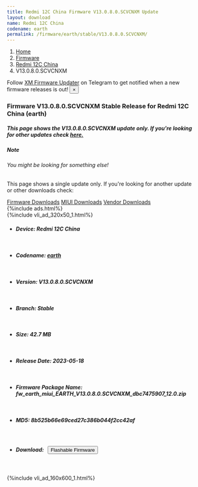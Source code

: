```yaml
---
title: Redmi 12C China Firmware V13.0.8.0.SCVCNXM Update
layout: download
name: Redmi 12C China
codename: earth
permalink: /firmware/earth/stable/V13.0.8.0.SCVCNXM/
---
```

<nav aria-label="breadcrumb">
    <ol class="breadcrumb">
        <li class="breadcrumb-item"><a href="/">Home</a></li>
        <li class="breadcrumb-item"><a href="/firmware/">Firmware</a></li>
        <li class="breadcrumb-item"><a href="/firmware/earth/">Redmi 12C China</a></li>
        <li class="breadcrumb-item active" aria-current="page">V13.0.8.0.SCVCNXM</li>
    </ol>
</nav>
<div class="alert alert-primary alert-dismissible fade show" role="alert">
    Follow <a href="https://t.me/XiaomiFirmwareUpdater" class="alert-link">XM Firmware Updater</a> on Telegram to get
    notified when a new firmware releases is out!
    <button type="button" class="close" data-dismiss="alert" aria-label="Close">
        <span aria-hidden="true">&times;</span>
    </button>
</div>
<div class="col-12 mx-auto">
    <h3 class="title bg-light p-2 rounded">Firmware V13.0.8.0.SCVCNXM Stable Release for Redmi 12C China (earth)</h3>
    <h5>This page shows the V13.0.8.0.SCVCNXM update only. If you're looking for other updates check
        <a href="/firmware/earth/">here.</a></h5>
    <div class="card">
        <div class="card-body">
            <h5 class="card-title">Note</h5>
            <h6 class="card-subtitle mb-2 text-muted">You might be looking for something else!</h6>
            <p class="card-text">This page shows a single update only.
                If you're looking for another update or other downloads check:</p>
            <a href="/firmware/" class="card-link">Firmware Downloads</a>
            <a href="/miui/" class="card-link">MIUI Downloads</a>
            <a href="/vendor/" class="card-link">Vendor Downloads</a>
        </div>
    </div>
    {%include ads.html%}
    <div class="row justify-content-center">
        <div class="col-10" id="downloads">
                    <div class="card card-body">
            {%include vli_ad_320x50_1.html%}
            <ul class="list-unstyled">
                <li style="padding-bottom: 10px;">
                    <h5><b>Device: </b>Redmi 12C China</h5>
                </li>
                <li style="padding-bottom: 10px;">
                    <h5><b>Codename: </b> <a href="/firmware/earth/" target="_blank">earth</a> </h5>
                </li>
                <li style="padding-bottom: 10px;">
                    <h5><b>Version: </b>V13.0.8.0.SCVCNXM</h5>
                </li>
                <li style="padding-bottom: 10px;">
                    <h5><b>Branch: </b>Stable</h5>
                </li>
                <li style="padding-bottom: 10px;">
                    <h5><b>Size: </b>42.7 MB</h5>
                </li>
                <li style="padding-bottom: 10px;">
                    <h5><b>Release Date: </b>2023-05-18</h5>
                </li>
                <li style="padding-bottom: 10px;">
                    <h5><b>Firmware Package Name: </b><span id="filename" class="text-dark">fw_earth_miui_EARTH_V13.0.8.0.SCVCNXM_dbc7475907_12.0.zip</span></h5>
                </li>
                <li style="padding-bottom: 10px;">
                    <h5><b>MD5: </b><span id="md5" class="text-muted">8b525b66e69ced27c386b044f2cc42af</span></h5>
                </li>
                <li style="padding-bottom: 10px;">
                    <h5><b>Download: </b><button type="button" id="download" class="btn btn-primary"
                    style="margin: 7px;" onclick="redirect('fw_earth_miui_EARTH_V13.0.8.0.SCVCNXM_dbc7475907_12.0.zip'); return false;"><i class="fa fa-download"></i> Flashable Firmware</button></h5>
                </li>
            </ul>
        </div>
        </div>
        {%include vli_ad_160x600_1.html%}
    </div>
</div>
